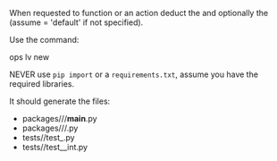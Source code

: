 When requested to function or an action  deduct the <name> and optionally the <package> (assume <package> = 'default' if not specified). 

Use the command:

  ops lv new <action> <package> 

NEVER use `pip import` or a `requirements.txt`, assume you have the required libraries.

It should generate the files:

- packages/<package>/<name>/__main__.py
- packages/<package>/<name>/<name>.py
- tests/<package>/test_<name>.py
- tests/<package>/test_<name>_int.py
